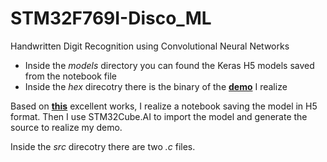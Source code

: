 # STM32F769I-Disco_ML
Handwritten Digit Recognition using Convolutional Neural Networks

- Inside the *models* directory you can found the Keras H5 models saved from the notebook file
- Inside the *hex* direcotry there is the binary of the  **[demo](https://youtu.be/990TrZHKTyQ)** I realize


Based on **[this](https://machinelearningmastery.com/handwritten-digit-recognition-using-convolutional-neural-networks-python-keras/)** excellent works, I realize a notebook saving the model in H5 format. Then I use STM32Cube.AI to import the model and generate the source to realize my demo. 

Inside the *src* direcotry there are two _.c_ files.


